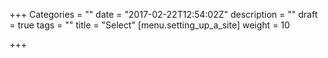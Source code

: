 +++
Categories = ""
date = "2017-02-22T12:54:02Z"
description = ""
draft = true
tags = ""
title = "Select"
[menu.setting_up_a_site]
weight = 10

+++
